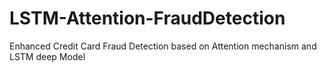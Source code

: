 # LSTM-Attention-FraudDetection
Enhanced Credit Card Fraud Detection based on Attention mechanism and LSTM deep Model
